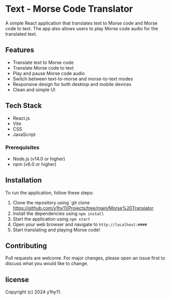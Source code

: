 # Text - Morse Code Translator

A simple React application that translates text to Morse code and Morse code to text. The app also allows users to play Morse code audio for the translated text.

## Features

- Translate text to Morse code
- Translate Morse code to text
- Play and pause Morse code audio
- Switch between text-to-morse and morse-to-text modes
- Responsive design for both desktop and mobile devices
- Clean and simple UI

## Tech Stack

- React.js
- Vite
- CSS
- JavaScript

### Prerequisites

- Node.js (v14.0 or higher)
- npm (v6.0 or higher)

## Installation

To run the application, follow these steps:

1. Clone the repository using `git clone https://github.com/y1hy11/Projects/tree/main/Morse%20Translator
2. Install the dependencies using `npm install`
3. Start the application using `npm start`
4. Open your web browser and navigate to `http://localhost:####`
5. Start translating and playing Morse code!

## Contributing

Pull requests are welcome. For major changes, please open an issue first to discuss what you would like to change.

## license

Copyright (c) 2024 y1hy11.